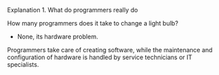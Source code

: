 Explanation 1. What do programmers really do

How many programmers does it take to change a light bulb?

- None, its hardware problem.

Programmers take care of creating software, while the maintenance and configuration of hardware is handled by service technicians or IT specialists.
